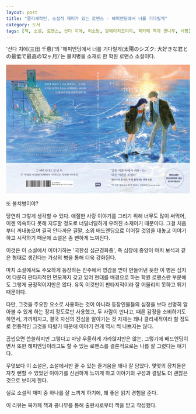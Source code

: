```yaml
---
layout: post
title: "클리셰적인, 소설적 재미가 있는 로맨스 - 해피엔딩에서 너를 기다릴게"
category: 도서
tags: [책, 소설, 로맨스, 산다 치에, 이소담, 알에이치코리아, 북카페 책과 콩나무, 서평]
---
```


'산다 치에(三田 千恵)'의
'해피엔딩에서 너를 기다릴게(太陽のシズク: 大好きな君との最低で最高の12ヶ月)'는
불치병을 소재로 한 학원 로맨스 소설이다.

![표지](/images/taiyo-no-shizuku-daisukina-kimitono-saiteide-saikono-junikagetsu-book-h480.jpg)

또 불치병이야?

당연히 그렇게 생각할 수 있다.
애절한 사랑 이야기를 그리기 위해 너무도 많이 써먹어,
이젠 익숙하다 못해 지루할 정도로 너덜너덜하게 우려진 소재이기 때문이다.
그걸 처음부터 꺼내놓으며 결국 안타까운 결말, 소위 배드엔딩으로 이어질 것임을
대놓고 이야기하고 시작하기 때문에 소설은 좀 뻔하게 느껴진다.

이것은 이 소설에서 이야기하는 '국한성 심근경화증',
즉 심장에 종양이 마치 보석과 같은 형태로 생긴다는 가상의 병을 통해 더욱 강화된다.

마치 소설에서도 주요하게 등장하는 진주에서 영감을 받아 만들어낸 듯한 이 병은
심지어 다분히 판타지적인 면모까지 갖고 있어
현대를 배경으로 하는 학원 로맨스란 부분에도 그렇게 긍정적이지만은 않다.
유독 이것만이 판타지적이라 잘 어울리지 못하고 튀기 때문이다.

다만, 그것을 주요한 요소로 사용하는 것이 아니라
등장인물들의 심정을 보다 선명히 알아볼 수 있게 하는 장치 정도로만 사용했고,
두 사람이 만나고, 때론 감정을 소비하기도 하면서, 가까워지고,
결국 자신의 진심을 알아가는 것 자체는
꽤나 클리셰적이라 할 정도로 전통적인 그것을 따랐기 때문에
이야기 전개 역시 썩 나쁘지는 않다.

곱씹으면 씁쓸하지만 그렇다고 마냥 우울하게 가라앉지만은 않는,
그렇기에 배드엔딩이면서 또한 해피엔딩이라고도 할 수 있는 로맨스를
결론적으로는 나름 잘 그렸다는 얘기다.

무엇보다 이 소설은, 소설에서만 줄 수 있는 즐거움을 꽤나 잘 담았다.
몇몇의 장치들은 자칫 뻔할 수 있었던 이야기를 신선하게 느끼게 하고
이야기의 구성과 결말도 더 괜찮은 것으로 보이게 한다.

실로 소설적 재미 중 하나를 잘 느끼게 하기에,
꽤 좋은 읽기 경험을 준다.



<div class="im im-info">
이 리뷰는 북카페 책과 콩나무를 통해 출판사로부터 책을 받고 작성했다.
</div>
